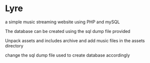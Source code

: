 # Lyre
a simple music streaming website using PHP and mySQL

The database can be created using the sql dump file provided 

Unpack assets and includes archive and add music files in the assets directory

change the sql dump file used to create database accordingly
